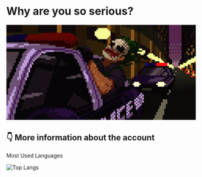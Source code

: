 <h1>  Why are you so serious?  </h1>

<img src="joker.gif" >
 
## 👇 More information about the account ##

<p> Most Used Languages </p>

![Top Langs](https://github-readme-stats.vercel.app/api/top-langs/?username=marfpss&layout=compact)

